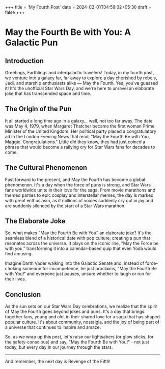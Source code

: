 +++
title = 'My Fourth Post'
date = 2024-02-01T04:56:02+05:30
draft = false
+++

# May the Fourth Be with You: A Galactic Pun

## Introduction

Greetings, Earthlings and intergalactic travelers! Today, in my fourth post, we venture into a galaxy far, far away to explore a day cherished by rebels, Jedi, and starship enthusiasts alike — May the Fourth. Yes, you've guessed it! It's the unofficial Star Wars Day, and we're here to unravel an elaborate joke that has transcended space and time.

## The Origin of the Pun

It all started a long time ago in a galaxy... well, not too far away. The date was May 4, 1979, when Margaret Thatcher became the first woman Prime Minister of the United Kingdom. Her political party placed a congratulatory ad in the London Evening News that read, "May the Fourth Be with You, Maggie. Congratulations." Little did they know, they had just coined a phrase that would become a rallying cry for Star Wars fans for decades to come.

## The Cultural Phenomenon

Fast forward to the present, and May the Fourth has become a global phenomenon. It's a day when the force of puns is strong, and Star Wars fans worldwide unite in their love for the saga. From movie marathons and themed parties to epic cosplay and interstellar memes, the day is marked with great enthusiasm, as if millions of voices suddenly cry out in joy and are suddenly silenced by the start of a Star Wars marathon.

## The Elaborate Joke

So, what makes "May the Fourth Be with You" an elaborate joke? It's the seamless blend of a historical date with pop culture, creating a pun that resonates across the universe. It plays on the iconic line, "May the Force be with you," transforming it into a calendar-based quip that even Yoda would find amusing.

Imagine Darth Vader walking into the Galactic Senate and, instead of force-choking someone for incompetence, he just proclaims, "May the Fourth Be with You!" and everyone just pauses, unsure whether to laugh or run for their lives.

## Conclusion

As the sun sets on our Star Wars Day celebrations, we realize that the spirit of May the Fourth goes beyond jokes and puns. It's a day that brings together fans, young and old, in their shared love for a saga that has shaped popular culture. It's about community, nostalgia, and the joy of being part of a universe that continues to inspire and amaze.

So, as we wrap up this post, let's raise our lightsabers (or glow sticks, for the safety-conscious) and say, "May the Fourth Be with You!" - not just today, but every day in our journey through the stars.

---

And remember, the next day is Revenge of the Fifth!

